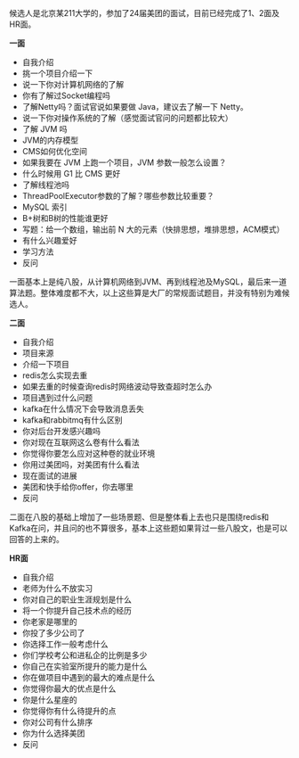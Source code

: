 候选人是北京某211大学的，参加了24届美团的面试，目前已经完成了1、2面及HR面。

**一面**

- 自我介绍
- 挑一个项目介绍一下
- 说一下你对计算机网络的了解
- 你有了解过Socket编程吗
- 了解Netty吗？面试官说如果要做 Java，建议去了解一下 Netty。
- 说一下你对操作系统的了解（感觉面试官问的问题都比较大）
- 了解 JVM 吗
- JVM的内存模型
- CMS如何优化空间
- 如果我要在 JVM 上跑一个项目，JVM 参数一般怎么设置？
- 什么时候用 G1 比 CMS 更好
- 了解线程池吗
- ThreadPoolExecutor参数的了解？哪些参数比较重要？
- MySQL 索引
- B+树和B树的性能谁更好
- 写题：给一个数组，输出前 N 大的元素（快排思想，堆排思想，ACM模式）
- 有什么兴趣爱好
- 学习方法
- 反问



一面基本上是纯八股，从计算机网络到JVM、再到线程池及MySQL，最后来一道算法题。整体难度都不大，以上这些算是大厂的常规面试题目，并没有特别为难候选人。

**二面**

- 自我介绍
- 项目来源
- 介绍一下项目
- redis怎么实现去重
- 如果去重的时候查询redis时网络波动导致查超时怎么办
- 项目遇到过什么问题
- kafka在什么情况下会导致消息丢失
- kafka和rabbitmq有什么区别
- 你对后台开发感兴趣吗
- 你对现在互联网这么卷有什么看法
- 你觉得你要怎么应对这种卷的就业环境
- 你用过美团吗，对美团有什么看法
- 现在面试的进展
- 美团和快手给你offer，你去哪里
- 反问

二面在八股的基础上增加了一些场景题、但是整体看上去也只是围绕redis和Kafka在问，并且问的也不算很多，基本上这些题如果背过一些八股文，也是可以回答的上来的。

**HR面**

- 自我介绍
- 老师为什么不放实习
- 你对自己的职业生涯规划是什么
- 将一个你提升自己技术点的经历
- 你老家是哪里的
- 你投了多少公司了
- 你选择工作一般考虑什么
- 你们学校考公和进私企的比例是多少
- 你自己在实验室所提升的能力是什么
- 你在做项目中遇到的最大的难点是什么
- 你觉得你最大的优点是什么
- 你是什么星座的
- 你觉得你有什么待提升的点
- 你对公司有什么排序
- 你为什么选择美团
- 反问




